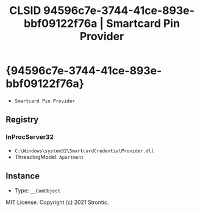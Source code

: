 ﻿---
title: "CLSID 94596c7e-3744-41ce-893e-bbf09122f76a | Smartcard Pin Provider"
excerpt: What is COM-Object CLSID 94596c7e-3744-41ce-893e-bbf09122f76a?
---

# {94596c7e-3744-41ce-893e-bbf09122f76a}

* `Smartcard Pin Provider`

## Registry


### InProcServer32

* `C:\Windows\system32\SmartcardCredentialProvider.dll`
* ThreadingModel: `Apartment`

## Instance

* Type: `__ComObject`

MIT License. Copyright (c) 2021 Strontic.


